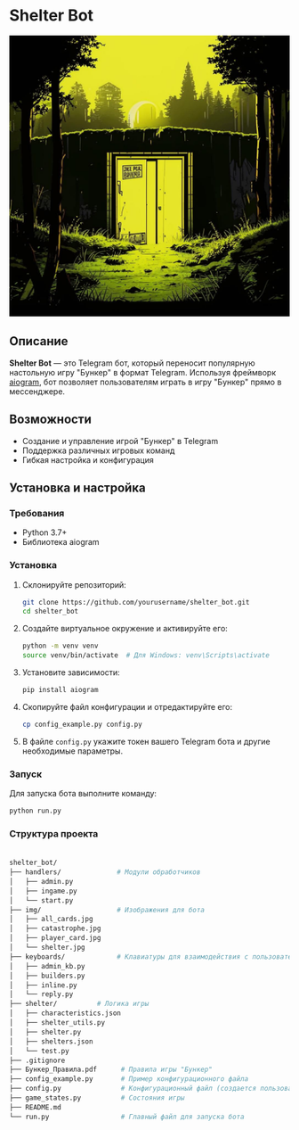 # Shelter Bot

![Shelter](img/shelter.jpg)

## Описание

**Shelter Bot** — это Telegram бот, который переносит популярную настольную игру "Бункер" в формат Telegram. Используя фреймворк [aiogram](https://docs.aiogram.dev/en/latest/), бот позволяет пользователям играть в игру "Бункер" прямо в мессенджере.

## Возможности

- Создание и управление игрой "Бункер" в Telegram
- Поддержка различных игровых команд
- Гибкая настройка и конфигурация

## Установка и настройка

### Требования

- Python 3.7+
- Библиотека aiogram

### Установка

1. Склонируйте репозиторий:
    ```bash
    git clone https://github.com/yourusername/shelter_bot.git
    cd shelter_bot
    ```

2. Создайте виртуальное окружение и активируйте его:
    ```bash
    python -m venv venv
    source venv/bin/activate  # Для Windows: venv\Scripts\activate
    ```

3. Установите зависимости:
    ```bash
    pip install aiogram
    ```

4. Скопируйте файл конфигурации и отредактируйте его:
    ```bash
    cp config_example.py config.py
    ```

5. В файле `config.py` укажите токен вашего Telegram бота и другие необходимые параметры.

### Запуск

Для запуска бота выполните команду:
```bash
python run.py
```

### Структура проекта

```bash

shelter_bot/
├── handlers/              # Модули обработчиков
│   ├── admin.py
│   ├── ingame.py
│   └── start.py
├── img/                   # Изображения для бота
│   ├── all_cards.jpg
│   ├── catastrophe.jpg
│   ├── player_card.jpg
│   └── shelter.jpg
├── keyboards/             # Клавиатуры для взаимодействия с пользователем
│   ├── admin_kb.py
│   ├── builders.py
│   ├── inline.py
│   └── reply.py
├── shelter/          # Логика игры
│   ├── characteristics.json
│   ├── shelter_utils.py
│   ├── shelter.py
│   ├── shelters.json
│   └── test.py
├── .gitignore
├── Бункер_Правила.pdf      # Правила игры "Бункер"
├── config_example.py       # Пример конфигурационного файла
├── config.py               # Конфигурационный файл (создается пользователем)
├── game_states.py          # Состояния игры
├── README.md
└── run.py                  # Главный файл для запуска бота
```